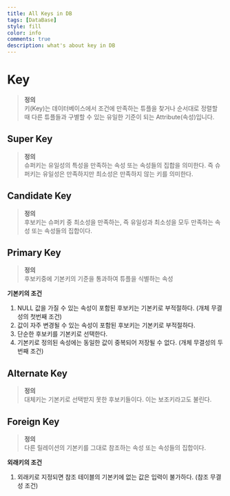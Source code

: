 ```yaml
---
title: All Keys in DB
tags: [DataBase]
style: fill
color: info
comments: true
description: what's about key in DB
---
```

# Key
> **정의**\
> 키(Key)는 데이터베이스에서 조건에 만족하는 튜플을 찾거나 순서대로 정렬할 때 다른 튜플들과 구별할 수 있는 유일한 기준이 되는 Attribute(속성)입니다.

## Super Key
> **정의**\
> 슈퍼키는 유일성의 특성을 만족하는 속성 또는 속성들의 집합을 의미한다. 즉 슈퍼키는 유일성은 만족하지만 최소성은 만족하지 않는 키를 의미한다.

## Candidate Key
> **정의**\
> 후보키는 슈퍼키 중 최소성을 만족하는, 즉 유일성과 최소성을 모두 만족하는 속성 또는 속성들의 집합이다.

## Primary Key
> **정의**\
> 후보키중에 기본키의 기준을 통과하여 튜플을 식별하는 속성

**기본키의 조건**  
1. NULL 값을 가질 수 있는 속성이 포함된 후보키는 기본키로 부적절하다. (개체 무결성의 첫번째 조건)
2. 값이 자주 변경될 수 있는 속성이 포함된 후보키는 기본키로 부적절하다.
3. 단순한 후보키를 기본키로 선택한다.
4. 기본키로 정의된 속성에는 동일한 값이 중복되어 저장될 수 없다. (개체 무결성의 두번째 조건)

## Alternate Key
>**정의**\
>대체키는 기본키로 선택받지 못한 후보키들이다. 이는 보조키라고도 불린다.

## Foreign Key
>**정의**\
>다른 릴레이션의 기본키를 그대로 참조하는 속성 또는 속성들의 집합이다.

**외래키의 조건**  
1. 외래키로 지정되면 참조 테이블의 기본키에 없는 값은 입력이 불가하다. (참조 무결성 조건)